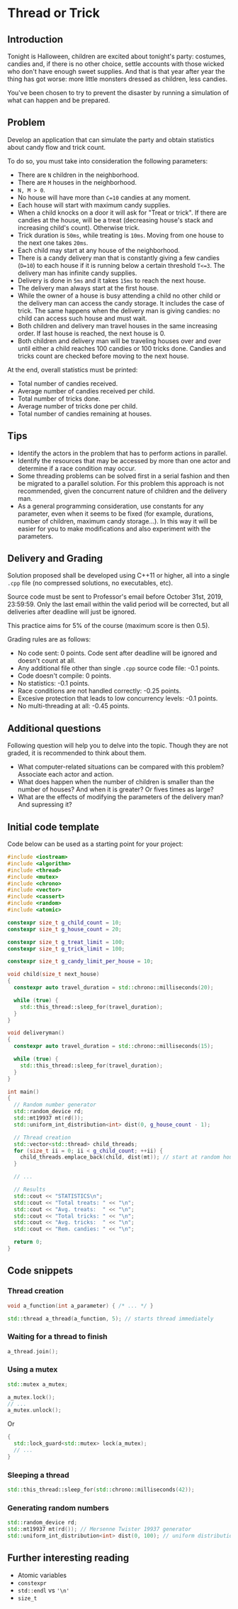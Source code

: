 # Thread or Trick

## Introduction
Tonight is Halloween, children are excited about tonight's party: costumes, candies and, if there is no other choice, settle accounts with those wicked who don't have enough sweet supplies. And that is that year after year the thing has got worse: more little monsters dressed as children, less candies.

You've been chosen to try to prevent the disaster by running a simulation of what can happen and be prepared.

## Problem
Develop an application that can simulate the party and obtain statistics about candy flow and trick count.

To do so, you must take into consideration the following parameters:

- There are ```N``` children in the neighborhood.
- There are ```M``` houses in the neighborhood.
- ```N, M > 0```.
- No house will have more than ```C=10``` candies at any moment.
- Each house will start with maximum candy supplies.
- When a child knocks on a door it will ask for "Treat or trick". If there are candies at the house, will be a treat (decreasing house's stack and increasing child's count). Otherwise trick.
- Trick duration is ```50ms```, while treating is ```10ms```. Moving from one house to the next one takes ```20ms```.
- Each child may start at any house of the neighborhood.
- There is a candy delivery man that is constantly giving a few candies (```D=10```) to each house if it is running below a certain threshold ```T<=3```. The delivery man has infinite candy supplies.
- Delivery is done in ```5ms``` and it takes ```15ms``` to reach the next house.
- The delivery man always start at the first house.
- While the owner of a house is busy attending a child no other child or the delivery man can access the candy storage. It includes the case of trick. The same happens when the delivery man is giving candies: no child can access such house and must wait.
- Both children and delivery man travel houses in the same increasing order. If last house is reached, the next house is 0.
- Both children and delivery man will be traveling houses over and over until either a child reaches 100 candies or 100 tricks done. Candies and tricks count are checked before moving to the next house.

At the end, overall statistics must be printed:
- Total number of candies received.
- Average number of candies received per child.
- Total number of tricks done.
- Average number of tricks done per child.
- Total number of candies remaining at houses.
 
## Tips
- Identify the actors in the problem that has to perform actions in parallel.
- Identify the resources that may be accessed by more than one actor and determine if a race condition may occur.
- Some threading problems can be solved first in a serial fashion and then be migrated to a parallel solution. For this problem this approach is not recommended, given the concurrent nature of children and the delivery man.
- As a general programming consideration, use constants for any parameter, even when it seems to be fixed (for example, durations, number of children, maximum candy storage...). In this way it will be easier for you to make modifications and also experiment with the parameters.

## Delivery and Grading
Solution proposed shall be developed using C++11 or higher, all into a single ```.cpp``` file (no compressed solutions, no executables, etc).

Source code must be sent to Professor's email before October 31st, 2019, 23:59:59. Only the last email within the valid period will be corrected, but all deliveries after deadline will just be ignored.

This practice aims for 5% of the course (maximum score is then 0.5).

Grading rules are as follows:
- No code sent: 0 points. Code sent after deadline will be ignored and doesn't count at all.
- Any additional file other than single ```.cpp``` source code file: -0.1 points.
- Code doesn't compile: 0 points.
- No statistics: -0.1 points.
- Race conditions are not handled correctly: -0.25 points.
- Excesive protection that leads to low concurrency levels: -0.1 points.
- No multi-threading at all: -0.45 points.

## Additional questions
Following question will help you to delve into the topic. Though they are not graded, it is recommended to think about them.

- What computer-related situations can be compared with this problem? Associate each actor and action.
- What does happen when the number of children is smaller than the number of houses? And when it is greater? Or fives times as large?
- What are the effects of modifying the parameters of the delivery man? And supressing it?

## Initial code template

Code below can be used as a starting point for your project:

```c++
#include <iostream>
#include <algorithm>
#include <thread>
#include <mutex>
#include <chrono>
#include <vector>
#include <cassert>
#include <random>
#include <atomic>

constexpr size_t g_child_count = 10;
constexpr size_t g_house_count = 20;

constexpr size_t g_treat_limit = 100;
constexpr size_t g_trick_limit = 100;

constexpr size_t g_candy_limit_per_house = 10;

void child(size_t next_house)
{
  constexpr auto travel_duration = std::chrono::milliseconds(20);

  while (true) {
    std::this_thread::sleep_for(travel_duration);
  }
}

void deliveryman()
{
  constexpr auto travel_duration = std::chrono::milliseconds(15);

  while (true) {
    std::this_thread::sleep_for(travel_duration);
  }
}

int main()
{
  // Random number generator
  std::random_device rd;
  std::mt19937 mt(rd());
  std::uniform_int_distribution<int> dist(0, g_house_count - 1);

  // Thread creation
  std::vector<std::thread> child_threads;
  for (size_t ii = 0; ii < g_child_count; ++ii) {
    child_threads.emplace_back(child, dist(mt)); // start at random house
  }

  // ...

  // Results
  std::cout << "STATISTICS\n";
  std::cout << "Total treats: " << "\n";
  std::cout << "Avg. treats:  " << "\n";
  std::cout << "Total tricks: " << "\n";
  std::cout << "Avg. tricks:  " << "\n";
  std::cout << "Rem. candies: " << "\n";

  return 0;
}
```

## Code snippets

### Thread creation
```c++
void a_function(int a_parameter) { /* ... */ }

std::thread a_thread(a_function, 5); // starts thread immediately
```

### Waiting for a thread to finish
```c++
a_thread.join();
```

### Using a mutex
```c++
std::mutex a_mutex;

a_mutex.lock();
// ...
a_mutex.unlock();
```

Or

```c++
{
  std::lock_guard<std::mutex> lock(a_mutex);
  // ...
}
```

### Sleeping a thread
```c++
std::this_thread::sleep_for(std::chrono::milliseconds(42));
```

### Generating random numbers
```c++
std::random_device rd;
std::mt19937 mt(rd()); // Mersenne Twister 19937 generator
std::uniform_int_distribution<int> dist(0, 100); // uniform distribution in [0, 100]
```

## Further interesting reading
- Atomic variables
- ```constexpr```
- ```std::endl``` vs ```'\n'```
- ```size_t```

